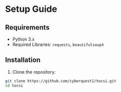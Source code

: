# Setup Guide

## Requirements
- Python 3.x
- Required Libraries: `requests`, `beautifulsoup4`

## Installation

1. Clone the repository:

```bash
git clone https://github.com/cyberquest1/tocsi.git
cd tocsi
